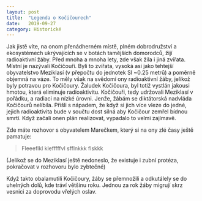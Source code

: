 ```yaml
---
layout: post
title:  "Legenda o Kočičourech"
date:   2019-09-27
category: Historické
---
```


Jak jistě víte, na onom přenádherném místě, plném dobrodružství a ekosystémech ukrývajících se v botách tamějších domorodců, žijí radioaktivní žáby. Před mnoha a mnoha lety, zde však žila i jiná zvířata. Místní je nazývali Kočičouři. Byli to zvířata, vysoká asi jako tehtejší obyvatelstvo Meziklasí (v přepočtu do jednotek SI ~0.25 metrů) a poměrně objemná na váze. To měly však na svědomí ony radioaktivní žáby, jelikož byly potravou pro Kočičoury. Žaludek Kočičoura, byl totiž vystlán jakousi hmotou, která eliminuje radioaktivitu. Kočičouři, tedy udržovali Meziklasí v pořádku, a radiaci na nízké úrovni. Jenže, žábám se diktátorská nadvláda Kočičourů nelíbila. Přišli s nápadem, že když si jich více vleze do jedné, jejich radioaktivita bude v součtu dost silná aby Kočičour zemřel bídnou smrtí. Když začali onen plán realizovat, vypadalo to velmi zajímavě.

Zde máte rozhovor s obyvatelem Marečkem, který si na ony zlé časy ještě pamatuje:

> Fleeeflkl klefffffvl sfflnkkk flskkk

(Jelikož se do Meziklasí ještě nedoneslo, že existuje i zubní protéza, pokračovat v rozhovoru bylo zybtečné)

Když takto obalamutili Kočičoury, žáby se přemnožili a odkutálely se do uhelných dolů, kde tráví většinu roku. Jednou za rok žáby migrují skrz vesnici za doprovodu vřelých oslav.

